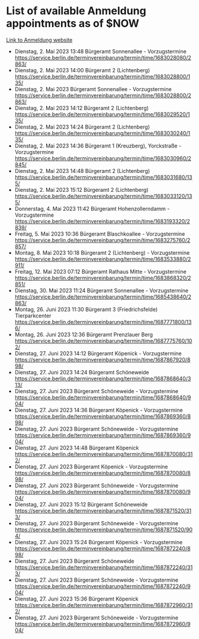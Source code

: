 # List of available Anmeldung appointments as of $NOW
[Link to Anmeldung website](https://service.berlin.de/terminvereinbarung/termin/tag.php?termin=1&anliegen[]=120686&dienstleisterlist=122210,122217,327316,122219,327312,122227,327314,122231,327346,122243,327348,122254,122252,329742,122260,329745,122262,329748,122271,327278,122273,327274,122277,327276,330436,122280,327294,122282,327290,122284,327292,122291,327270,122285,327266,122286,327264,122296,327268,150230,329760,122297,327286,122294,327284,122312,329763,122314,329775,122304,327330,122311,327334,122309,327332,317869,122281,327352,122279,329772,122283,122276,327324,122274,327326,122267,329766,122246,327318,122251,327320,122257,327322,122208,327298,122226,327300&herkunft=http%3A%2F%2Fservice.berlin.de%2Fdienstleistung%2F120686%2F)
- Dienstag, 2. Mai 2023 13:48 Bürgeramt Sonnenallee - Vorzugstermine https://service.berlin.de/terminvereinbarung/termin/time/1683028080/2863/
- Dienstag, 2. Mai 2023 14:00 Bürgeramt 2 (Lichtenberg) https://service.berlin.de/terminvereinbarung/termin/time/1683028800/135/
- Dienstag, 2. Mai 2023  Bürgeramt Sonnenallee - Vorzugstermine https://service.berlin.de/terminvereinbarung/termin/time/1683028800/2863/
- Dienstag, 2. Mai 2023 14:12 Bürgeramt 2 (Lichtenberg) https://service.berlin.de/terminvereinbarung/termin/time/1683029520/135/
- Dienstag, 2. Mai 2023 14:24 Bürgeramt 2 (Lichtenberg) https://service.berlin.de/terminvereinbarung/termin/time/1683030240/135/
- Dienstag, 2. Mai 2023 14:36 Bürgeramt 1 (Kreuzberg), Yorckstraße - Vorzugstermine https://service.berlin.de/terminvereinbarung/termin/time/1683030960/2845/
- Dienstag, 2. Mai 2023 14:48 Bürgeramt 2 (Lichtenberg) https://service.berlin.de/terminvereinbarung/termin/time/1683031680/135/
- Dienstag, 2. Mai 2023 15:12 Bürgeramt 2 (Lichtenberg) https://service.berlin.de/terminvereinbarung/termin/time/1683033120/135/
- Donnerstag, 4. Mai 2023 11:42 Bürgeramt Hohenzollerndamm - Vorzugstermine https://service.berlin.de/terminvereinbarung/termin/time/1683193320/2839/
- Freitag, 5. Mai 2023 10:36 Bürgeramt Blaschkoallee - Vorzugstermine https://service.berlin.de/terminvereinbarung/termin/time/1683275760/2857/
- Montag, 8. Mai 2023 10:18 Bürgeramt 2 (Lichtenberg) - Vorzugstermine https://service.berlin.de/terminvereinbarung/termin/time/1683533880/2911/
- Freitag, 12. Mai 2023 07:12 Bürgeramt Rathaus Mitte - Vorzugstermine https://service.berlin.de/terminvereinbarung/termin/time/1683868320/2851/
- Dienstag, 30. Mai 2023 11:24 Bürgeramt Sonnenallee - Vorzugstermine https://service.berlin.de/terminvereinbarung/termin/time/1685438640/2863/
- Montag, 26. Juni 2023 11:30 Bürgeramt 3 (Friedrichsfelde) Tierparkcenter https://service.berlin.de/terminvereinbarung/termin/time/1687771800/136/
- Montag, 26. Juni 2023 12:36 Bürgeramt Prenzlauer Berg https://service.berlin.de/terminvereinbarung/termin/time/1687775760/102/
- Dienstag, 27. Juni 2023 14:12 Bürgeramt Köpenick - Vorzugstermine https://service.berlin.de/terminvereinbarung/termin/time/1687867920/898/
- Dienstag, 27. Juni 2023 14:24 Bürgeramt Schöneweide https://service.berlin.de/terminvereinbarung/termin/time/1687868640/313/
- Dienstag, 27. Juni 2023  Bürgeramt Schöneweide - Vorzugstermine https://service.berlin.de/terminvereinbarung/termin/time/1687868640/904/
- Dienstag, 27. Juni 2023 14:36 Bürgeramt Köpenick - Vorzugstermine https://service.berlin.de/terminvereinbarung/termin/time/1687869360/898/
- Dienstag, 27. Juni 2023  Bürgeramt Schöneweide - Vorzugstermine https://service.berlin.de/terminvereinbarung/termin/time/1687869360/904/
- Dienstag, 27. Juni 2023 14:48 Bürgeramt Köpenick https://service.berlin.de/terminvereinbarung/termin/time/1687870080/312/
- Dienstag, 27. Juni 2023  Bürgeramt Köpenick - Vorzugstermine https://service.berlin.de/terminvereinbarung/termin/time/1687870080/898/
- Dienstag, 27. Juni 2023  Bürgeramt Schöneweide - Vorzugstermine https://service.berlin.de/terminvereinbarung/termin/time/1687870080/904/
- Dienstag, 27. Juni 2023 15:12 Bürgeramt Schöneweide https://service.berlin.de/terminvereinbarung/termin/time/1687871520/313/
- Dienstag, 27. Juni 2023  Bürgeramt Schöneweide - Vorzugstermine https://service.berlin.de/terminvereinbarung/termin/time/1687871520/904/
- Dienstag, 27. Juni 2023 15:24 Bürgeramt Köpenick - Vorzugstermine https://service.berlin.de/terminvereinbarung/termin/time/1687872240/898/
- Dienstag, 27. Juni 2023  Bürgeramt Schöneweide https://service.berlin.de/terminvereinbarung/termin/time/1687872240/313/
- Dienstag, 27. Juni 2023  Bürgeramt Schöneweide - Vorzugstermine https://service.berlin.de/terminvereinbarung/termin/time/1687872240/904/
- Dienstag, 27. Juni 2023 15:36 Bürgeramt Köpenick https://service.berlin.de/terminvereinbarung/termin/time/1687872960/312/
- Dienstag, 27. Juni 2023  Bürgeramt Schöneweide - Vorzugstermine https://service.berlin.de/terminvereinbarung/termin/time/1687872960/904/
